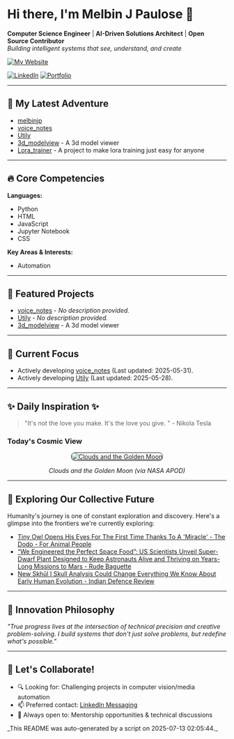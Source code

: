 # Hi there, I'm Melbin J Paulose 👋
**Computer Science Engineer** | **AI-Driven Solutions Architect** | **Open Source Contributor**  
*Building intelligent systems that see, understand, and create*

[![My Website](https://img.shields.io/badge/Website-wecanuseai.com-brightgreen?style=flat)](https://wecanuseai.com)

[![LinkedIn](https://img.shields.io/badge/LinkedIn-Connect%20Professionally-blue?style=flat&logo=linkedin)](https://www.linkedin.com/in/melbinjpaulose)
[![Portfolio](https://img.shields.io/badge/Portfolio-See%20My%20Work-important)](https://melbinjp.github.io/Utily/)

---

## 🚀 My Latest Adventure

<!-- REPO_LIST_START -->
* [melbinjp](https://github.com/melbinjp/melbinjp)
* [voice_notes](https://github.com/melbinjp/voice_notes)
* [Utily](https://github.com/melbinjp/Utily)
* [3d_modelview](https://github.com/melbinjp/3d_modelview) - A 3d model viewer
* [Lora_trainer](https://github.com/melbinjp/Lora_trainer) - A project to make lora training just easy for anyone
<!-- REPO_LIST_END -->

---

## 🔥 Core Competencies

<!-- CORE_COMPETENCIES_START -->
**Languages:**
* Python
* HTML
* JavaScript
* Jupyter Notebook
* CSS

**Key Areas & Interests:**
* Automation
<!-- CORE_COMPETENCIES_END -->

---

## 🚀 Featured Projects

<!-- FEATURED_PROJECTS_START -->
* [voice_notes](https://github.com/melbinjp/voice_notes) - _No description provided._
* [Utily](https://github.com/melbinjp/Utily) - _No description provided._
* [3d_modelview](https://github.com/melbinjp/3d_modelview) - A 3d model viewer
<!-- FEATURED_PROJECTS_END -->

---

## 📌 Current Focus

<!-- CURRENT_FOCUS_START -->
* Actively developing [voice_notes](https://github.com/melbinjp/voice_notes) (Last updated: 2025-05-31).
* Actively developing [Utily](https://github.com/melbinjp/Utily) (Last updated: 2025-05-28).
<!-- CURRENT_FOCUS_END -->

---

## ✨ Daily Inspiration ✨

<!-- INSPIRATION_START -->
> "It's not the love you make. It's the love you give. " - Nikola Tesla

### Today's Cosmic View


<p align="center">
  <a href="https://apod.nasa.gov/apod/image/2507/LUA_JULHO_25_2048.jpg" target="_blank">
    <img src="https://apod.nasa.gov/apod/image/2507/LUA_JULHO_25_2048.jpg" alt="Clouds and the Golden Moon" border="1" style="max-width: 100%; height: auto; border-radius: 8px;">
  </a>
</p>
<p align="center"><em>Clouds and the Golden Moon (via NASA APOD)</em></p>

<!-- INSPIRATION_END -->

---

## 🌌 Exploring Our Collective Future

Humanity's journey is one of constant exploration and discovery. Here's a glimpse into the frontiers we're currently exploring:

<!-- FUTURE_INSIGHTS_START -->
* [Tiny Owl Opens His Eyes For The First Time Thanks To A 'Miracle' - The Dodo - For Animal People](https://www.thedodo.com/daily-dodo/tiny-owl-opens-his-eyes-for-the-first-time-thanks-to-a-miracle)
* [“We Engineered the Perfect Space Food”: US Scientists Unveil Super-Dwarf Plant Designed to Keep Astronauts Alive and Thriving on Years-Long Missions to Mars - Rude Baguette](https://www.rudebaguette.com/en/2025/07/we-engineered-the-perfect-space-food-us-scientists-unveil-super-dwarf-plant-designed-to-keep-astronauts-alive-and-thriving-on-years-long-missions-to-mars/)
* [New Skhūl I Skull Analysis Could Change Everything We Know About Early Human Evolution - Indian Defence Review](https://indiandefencereview.com/skhul-i-skull-analysis-change-early-human/)
<!-- FUTURE_INSIGHTS_END -->

---

## 💬 Innovation Philosophy

*"True progress lives at the intersection of technical precision and creative problem-solving. I build systems that don't just solve problems, but redefine what's possible."*

---

## 🤝 Let's Collaborate!

- 🔍 Looking for: Challenging projects in computer vision/media automation
- 📫 Preferred contact: [LinkedIn Messaging](https://www.linkedin.com/in/melbinjpaulose)
- 🌱 Always open to: Mentorship opportunities & technical discussions

<!-- TIMESTAMP -->_This README was auto-generated by a script on 2025-07-13 02:05:44._<!-- /TIMESTAMP -->

